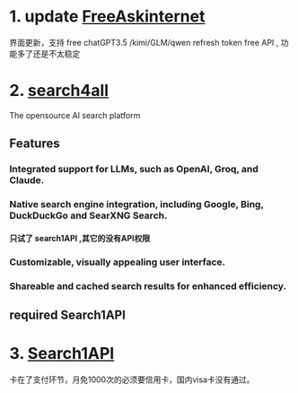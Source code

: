 # 1. update [FreeAskinternet](https://github.com/nashsu/FreeAskInternet)
界面更新，支持 free chatGPT3.5 /kimi/GLM/qwen refresh token free API , 功能多了还是不太稳定

# 2.   [search4all](https://github.com/fatwang2/search4all)
The opensource AI search platform
## Features
### Integrated support for LLMs, such as OpenAI, Groq, and Claude.
### Native search engine integration, including Google, Bing, DuckDuckGo and SearXNG Search.
#### 只试了 search1API ,其它的没有API权限
### Customizable, visually appealing user interface.
### Shareable and cached search results for enhanced efficiency.
## required Search1API

# 3.  [Search1API](https://www.search1api.com/)
卡在了支付环节，月免1000次的必须要信用卡，国内visa卡没有通过。
